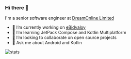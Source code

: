 
### Hi there 👋

I'm a senior software engineer at [DreamOnline Limited](https://dreamonline.com.bd/)

- 🔭 I’m currently working on [eBidyaloy](https://ebidyaloy.com)
- 🌱 I’m learning JetPack Compose and Kotlin Multiplatform
- 💞️ I’m looking to collaborate on open source projects
- 💬 Ask me about Android and Kotlin

![stats](https://github-readme-stats.vercel.app/api?username=imranhsn&hide=contribs&show_icons=true&include_all_commits=true&count_private=true)

<!---
imranhsn/imranhsn is a ✨ special ✨ repository because its `README.md` (this file) appears on your GitHub profile.
You can click the Preview link to take a look at your changes.
--->
